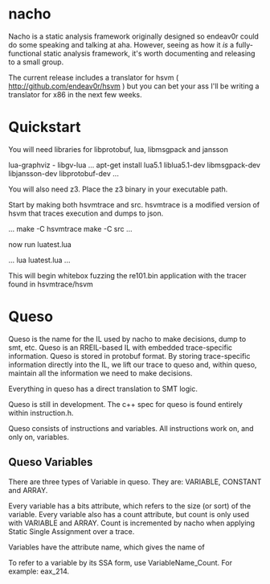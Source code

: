 nacho
=====

Nacho is a static analysis framework originally designed so endeav0r could do some speaking and talking at aha. However, seeing as how it _is_ a fully-functional static analysis framework, it's worth documenting and releasing to a small group.

The current release includes a translator for hsvm ( http://github.com/endeav0r/hsvm ) but you can bet your ass I'll be writing a translator for x86 in the next few weeks.

Quickstart
==========

You will need libraries for libprotobuf, lua, libmsgpack and jansson


lua-graphviz - libgv-lua
...
apt-get install lua5.1 liblua5.1-dev libmsgpack-dev libjansson-dev libprotobuf-dev
...

You will also need z3. Place the z3 binary in your executable path.

Start by making both hsvmtrace and src. hsvmtrace is a modified version of hsvm that traces execution and dumps to json.

...
make -C hsvmtrace
make -C src
...

now run luatest.lua

...
lua luatest.lua
...

This will begin whitebox fuzzing the re101.bin application with the tracer found in hsvmtrace/hsvm

Queso
===============================

Queso is the name for the IL used by nacho to make decisions, dump to smt, etc. Queso is an RREIL-based IL with embedded trace-specific information. Queso is stored in protobuf format. By storing trace-specific information directly into the IL, we lift our trace to queso and, within queso, maintain all the information we need to make decisions.

Everything in queso has a direct translation to SMT logic.

Queso is still in development. The c++ spec for queso is found entirely within instruction.h.

Queso consists of instructions and variables. All instructions work on, and only on, variables. 

Queso Variables
---------------
There are three types of Variable in queso. They are: VARIABLE, CONSTANT and ARRAY.

Every variable has a bits attribute, which refers to the size (or sort) of the variable. Every variable also has a count attribute, but count is only used with VARIABLE and ARRAY. Count is incremented by nacho when applying Static Single Assignment over a trace.

Variables have the attribute name, which gives the name of

To refer to a variable by its SSA form, use VariableName_Count. For example: eax_214. 
